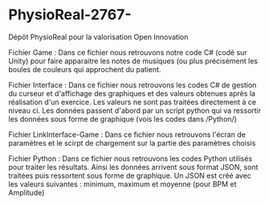 # PhysioReal-2767-
Dépôt PhysioReal pour la valorisation Open Innovation

Fichier Game : 
	Dans ce fichier nous retrouvons notre code C# (codé sur Unity) pour faire apparaitre les notes de musiques (ou plus précisément les boules de couleurs qui approchent du patient.

Fichier Interface :
	Dans ce fichier nous retrouvons les codes C# de gestion du curseur et d'affichage des graphiques et des valeurs obtenues après la réalisation d'un exercice.
	Les valeurs ne sont pas traitées directement à ce niveau ci. Les données passent d'abord par un script python qui va ressortir les données sous forme de 		graphique (vois les codes dans /Python/)

Fichier LinkInterface-Game : 
	Dans ce fichier nous retrouvons l'écran de paramètres et le scirpt de chargement sur la partie des paramètres choisis

Fichier Python : 
	Dans ce fichier nous retrouvons les codes Python utilisés pour traiter les résultats. Ainsi les données arrivent sous format JSON, sont traitées puis ressortent 	 sous forme de graphique. Un JSON est créé avec les valeurs suivantes : minimum, maximum et moyenne (pour BPM et Amplitude)
